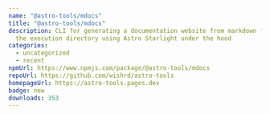 ```yaml
---
name: "@astro-tools/mdocs"
title: "@astro-tools/mdocs"
description: CLI for generating a documentation website from markdown files of
  the execution directory using Astro Starlight under the hood
categories:
  - uncategorized
  - recent
npmUrl: https://www.npmjs.com/package/@astro-tools/mdocs
repoUrl: https://github.com/wishrd/astro-tools
homepageUrl: https://astro-tools.pages.dev
badge: new
downloads: 353
---
```

